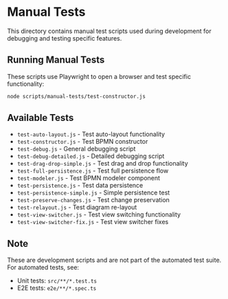 # Manual Tests

This directory contains manual test scripts used during development for debugging and testing specific features.

## Running Manual Tests

These scripts use Playwright to open a browser and test specific functionality:

```bash
node scripts/manual-tests/test-constructor.js
```

## Available Tests

- `test-auto-layout.js` - Test auto-layout functionality
- `test-constructor.js` - Test BPMN constructor
- `test-debug.js` - General debugging script
- `test-debug-detailed.js` - Detailed debugging script
- `test-drag-drop-simple.js` - Test drag and drop functionality
- `test-full-persistence.js` - Test full persistence flow
- `test-modeler.js` - Test BPMN modeler component
- `test-persistence.js` - Test data persistence
- `test-persistence-simple.js` - Simple persistence test
- `test-preserve-changes.js` - Test change preservation
- `test-relayout.js` - Test diagram re-layout
- `test-view-switcher.js` - Test view switching functionality
- `test-view-switcher-fix.js` - Test view switcher fixes

## Note

These are development scripts and are not part of the automated test suite. For automated tests, see:

- Unit tests: `src/**/*.test.ts`
- E2E tests: `e2e/**/*.spec.ts`
